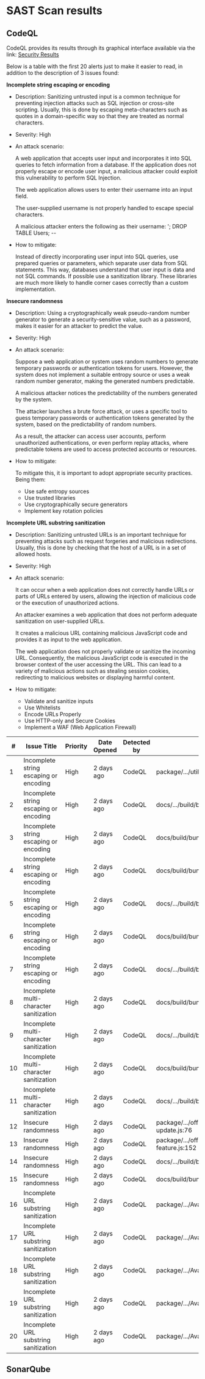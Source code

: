 # SAST Scan results 

## CodeQL 

CodeQL provides its results through its graphical interface available via the link: [Security Results](https://github.com/henriquevsj/stream-chat-react-native-Public/security/code-scanning)

Below is a table with the first 20 alerts just to make it easier to read, in addition to the description of 3 issues found:

**Incomplete string escaping or encoding**
- Description: Sanitizing untrusted input is a common technique for preventing injection attacks such as SQL injection or cross-site scripting.
Usually, this is done by escaping meta-characters such as quotes in a domain-specific way so that they are treated as normal characters.
  
- Severity: High
  
- An attack scenario:
  
  A web application that accepts user input and incorporates it into SQL queries to fetch information from a database.
  If the application does not properly escape or encode user input, a malicious attacker could exploit this vulnerability to perform SQL Injection.
  
  The web application allows users to enter their username into an input field.
  
  The user-supplied username is not properly handled to escape special characters.
  
  A malicious attacker enters the following as their username: '; DROP TABLE Users; --

- How to mitigate:

  Instead of directly incorporating user input into SQL queries, use prepared queries or parameters, which separate user data from SQL statements.
  This way, databases understand that user input is data and not SQL commands.
  If possible use a sanitization library. These libraries are much more likely to handle corner cases correctly than a custom implementation.


**Insecure randomness**
- Description: Using a cryptographically weak pseudo-random number generator to generate a security-sensitive value, such as a password, makes it easier for an attacker to predict the value.
  
- Severity: High
  
- An attack scenario:

  Suppose a web application or system uses random numbers to generate temporary passwords or authentication tokens for users.
  However, the system does not implement a suitable entropy source or uses a weak random number generator, making the generated numbers predictable.

  A malicious attacker notices the predictability of the numbers generated by the system.

  The attacker launches a brute force attack, or uses a specific tool to guess temporary passwords or authentication tokens generated by the system, based on the predictability of random numbers.

  As a result, the attacker can access user accounts, perform unauthorized authentications, or even perform replay attacks, where predictable tokens are used to access protected accounts or resources.
  
- How to mitigate:
  
  To mitigate this, it is important to adopt appropriate security practices. Being them:
  - Use safe entropy sources
  - Use trusted libraries
  - Use cryptographically secure generators
  - Implement key rotation policies

 **Incomplete URL substring sanitization**
- Description: Sanitizing untrusted URLs is an important technique for preventing attacks such as request forgeries and malicious redirections.
Usually, this is done by checking that the host of a URL is in a set of allowed hosts.
  
- Severity: High
  
- An attack scenario:

  It can occur when a web application does not correctly handle URLs or parts of URLs entered by users, allowing the injection of malicious code or the execution of unauthorized actions.

  An attacker examines a web application that does not perform adequate sanitization on user-supplied URLs.

  It creates a malicious URL containing malicious JavaScript code and provides it as input to the web application.

  The web application does not properly validate or sanitize the incoming URL. Consequently, the malicious JavaScript code is executed in the browser context of the user accessing the URL.
  This can lead to a variety of malicious actions such as stealing session cookies, redirecting to malicious websites or displaying harmful content.
  
- How to mitigate:
  - Validate and sanitize inputs
  - Use Whitelists
  - Encode URLs Properly
  - Use HTTP-only and Secure Cookies
  - Implement a WAF (Web Application Firewall)
  
  


| # | Issue Title                            | Priority | Date Opened    | Detected by            | Location                                       | Branch |
|---|----------------------------------------|----------|----------------|------------------------|------------------------------------------------|--------|
| 1 | Incomplete string escaping or encoding | High     | 2 days ago     | CodeQL                 | package/.../utils/renderText.tsx:123          | master |
| 2 | Incomplete string escaping or encoding | High     | 2 days ago     | CodeQL                 | docs/.../build/bundle.a39375a1.js:2           | master |
| 3 | Incomplete string escaping or encoding | High     | 2 days ago     | CodeQL                 | docs/build/bundle.38535de9.js:2               | master |
| 4 | Incomplete string escaping or encoding | High     | 2 days ago     | CodeQL                 | docs/build/bundle.38535de9.js:2               | master |
| 5 | Incomplete string escaping or encoding | High     | 2 days ago     | CodeQL                 | docs/.../build/bundle.a39375a1.js:2           | master |
| 6 | Incomplete string escaping or encoding | High     | 2 days ago     | CodeQL                 | docs/build/bundle.38535de9.js:2               | master |
| 7 | Incomplete string escaping or encoding | High     | 2 days ago     | CodeQL                 | docs/.../build/bundle.a39375a1.js:2           | master |
| 8 | Incomplete multi-character sanitization | High     | 2 days ago     | CodeQL                 | docs/build/bundle.38535de9.js:2               | master |
| 9 | Incomplete multi-character sanitization | High     | 2 days ago     | CodeQL                 | docs/.../build/bundle.a39375a1.js:2           | master |
|10 | Incomplete multi-character sanitization | High     | 2 days ago     | CodeQL                 | docs/build/bundle.38535de9.js:2               | master |
|11 | Incomplete multi-character sanitization | High     | 2 days ago     | CodeQL                 | docs/.../build/bundle.a39375a1.js:2           | master |
|12 | Insecure randomness                     | High     | 2 days ago     | CodeQL                 | package/.../offline-support/optimistic-update.js:76 | master |
|13 | Insecure randomness                     | High     | 2 days ago     | CodeQL                 | package/.../offline-support/offline-feature.js:152 | master |
|14 | Insecure randomness                     | High     | 2 days ago     | CodeQL                 | docs/.../build/bundle.a39375a1.js:2           | master |
|15 | Insecure randomness                     | High     | 2 days ago     | CodeQL                 | docs/build/bundle.38535de9.js:2               | master |
|16 | Incomplete URL substring sanitization  | High     | 2 days ago     | CodeQL                 | package/.../Avatar/GroupAvatar.tsx:145       | master |
|17 | Incomplete URL substring sanitization  | High     | 2 days ago     | CodeQL                 | package/.../Avatar/GroupAvatar.tsx:144       | master |
|18 | Incomplete URL substring sanitization  | High     | 2 days ago     | CodeQL                 | package/.../Avatar/Avatar.tsx:116            | master |
|19 | Incomplete URL substring sanitization  | High     | 2 days ago     | CodeQL                 | package/.../Avatar/Avatar.tsx:115            | master |
|20 | Incomplete URL substring sanitization  | High     | 2 days ago     | CodeQL                 | package/.../Avatar/Avatar.tsx:114            | master |

## SonarQube 


